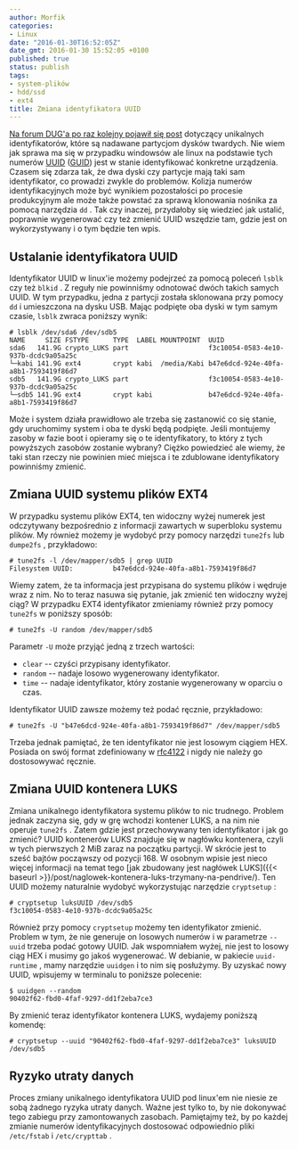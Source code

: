```yaml
---
author: Morfik
categories:
- Linux
date: "2016-01-30T16:52:05Z"
date_gmt: 2016-01-30 15:52:05 +0100
published: true
status: publish
tags:
- system-plików
- hdd/ssd
- ext4
title: Zmiana identyfikatora UUID
---
```


[Na forum DUG'a po raz kolejny pojawił się post](https://forum.dug.net.pl/viewtopic.php?id=28210)
dotyczący unikalnych identyfikatorów, które są nadawane partycjom dysków twardych. Nie wiem jak
sprawa ma się w przypadku windowsów ale linux na podstawie tych numerów
[UUID](https://en.wikipedia.org/wiki/Universally_unique_identifier)
([GUID](https://pl.wikipedia.org/wiki/Globally_Unique_Identifier)) jest w stanie identyfikować
konkretne urządzenia. Czasem się zdarza tak, że dwa dyski czy partycje mają taki sam identyfikator,
co prowadzi zwykle do problemów. Kolizja numerów identyfikacyjnych może być wynikiem pozostałości po
procesie produkcyjnym ale może także powstać za sprawą klonowania nośnika za pomocą narzędzia `dd` .
Tak czy inaczej, przydałoby się wiedzieć jak ustalić, poprawnie wygenerować czy też zmienić UUID
wszędzie tam, gdzie jest on wykorzystywany i o tym będzie ten wpis.

<!--more-->
## Ustalanie identyfikatora UUID

Identyfikator UUID w linux'ie możemy podejrzeć za pomocą poleceń `lsblk` czy też `blkid` . Z reguły
nie powinniśmy odnotować dwóch takich samych UUID. W tym przypadku, jedna z partycji została
sklonowana przy pomocy `dd` i umieszczona na dysku USB. Mając podpięte oba dyski w tym samym czasie,
`lsblk` zwraca poniższy wynik:

    # lsblk /dev/sda6 /dev/sdb5
    NAME     SIZE FSTYPE      TYPE  LABEL MOUNTPOINT  UUID
    sda6   141.9G crypto_LUKS part                    f3c10054-0583-4e10-937b-dcdc9a05a25c
    └─kabi 141.9G ext4        crypt kabi  /media/Kabi b47e6dcd-924e-40fa-a8b1-7593419f86d7
    sdb5   141.9G crypto_LUKS part                    f3c10054-0583-4e10-937b-dcdc9a05a25c
    └─sdb5 141.9G ext4        crypt kabi              b47e6dcd-924e-40fa-a8b1-7593419f86d7

Może i system działa prawidłowo ale trzeba się zastanowić co się stanie, gdy uruchomimy system i oba
te dyski będą podpięte. Jeśli montujemy zasoby w fazie boot i opieramy się o te identyfikatory, to
który z tych powyższych zasobów zostanie wybrany? Ciężko powiedzieć ale wiemy, że taki stan rzeczy
nie powinien mieć miejsca i te zdublowane identyfikatory powinniśmy zmienić.

## Zmiana UUID systemu plików EXT4

W przypadku systemu plików EXT4, ten widoczny wyżej numerek jest odczytywany bezpośrednio z
informacji zawartych w superbloku systemu plików. My również możemy je wydobyć przy pomocy narzędzi
`tune2fs` lub `dumpe2fs` , przykładowo:

    # tune2fs -l /dev/mapper/sdb5 | grep UUID
    Filesystem UUID:          b47e6dcd-924e-40fa-a8b1-7593419f86d7

Wiemy zatem, że ta informacja jest przypisana do systemu plików i wędruje wraz z nim. No to teraz
nasuwa się pytanie, jak zmienić ten widoczny wyżej ciąg? W przypadku EXT4 identyfikator zmieniamy
również przy pomocy `tune2fs` w poniższy sposób:

    # tune2fs -U random /dev/mapper/sdb5

Parametr `-U` może przyjąć jedną z trzech wartości:

  - `clear` -- czyści przypisany identyfikator.
  - `random` -- nadaje losowo wygenerowany identyfikator.
  - `time` -- nadaje identyfikator, który zostanie wygenerowany w oparciu o czas.

Identyfikator UUID zawsze możemy też podać ręcznie, przykładowo:

    # tune2fs -U "b47e6dcd-924e-40fa-a8b1-7593419f86d7" /dev/mapper/sdb5

Trzeba jednak pamiętać, że ten identyfikator nie jest losowym ciągiem HEX. Posiada on swój format
zdefiniowany w [rfc4122](http://www.ietf.org/rfc/rfc4122.txt) i nigdy nie należy go dostosowywać
ręcznie.

## Zmiana UUID kontenera LUKS

Zmiana unikalnego identyfikatora systemu plików to nic trudnego. Problem jednak zaczyna się, gdy w
grę wchodzi kontener LUKS, a na nim nie operuje `tune2fs` . Zatem gdzie jest przechowywany ten
identyfikator i jak go zmienić? UUID kontenerów LUKS znajduje się w nagłówku kontenera, czyli w tych
pierwszych 2 MiB zaraz na początku partycji. W skrócie jest to sześć bajtów począwszy od pozycji
168. W osobnym wpisie jest nieco więcej informacji na temat tego [jak zbudowany jest nagłówek
LUKS]({{< baseurl >}}/post/naglowek-kontenera-luks-trzymany-na-pendrive/). Ten UUID możemy
naturalnie wydobyć wykorzystując narzędzie `cryptsetup` :

    # cryptsetup luksUUID /dev/sdb5
    f3c10054-0583-4e10-937b-dcdc9a05a25c

Również przy pomocy `cryptsetup` możemy ten identyfikator zmienić. Problem w tym, że nie generuje on
losowych numerów i w parametrze `--uuid` trzeba podać gotowy UUID. Jak wspomniałem wyżej, nie jest
to losowy ciąg HEX i musimy go jakoś wygenerować. W debianie, w pakiecie `uuid-runtime` , mamy
narzędzie `uuidgen` i to nim się posłużymy. By uzyskać nowy UUID, wpisujemy w terminalu to poniższe
polecenie:

    $ uuidgen --random
    90402f62-fbd0-4faf-9297-dd1f2eba7ce3

By zmienić teraz identyfikator kontenera LUKS, wydajemy poniższą komendę:

    # cryptsetup --uuid "90402f62-fbd0-4faf-9297-dd1f2eba7ce3" luksUUID /dev/sdb5

## Ryzyko utraty danych

Proces zmiany unikalnego identyfikatora UUID pod linux'em nie niesie ze sobą żadnego ryzyka utraty
danych. Ważne jest tylko to, by nie dokonywać tego zabiegu przy zamontowanych zasobach. Pamiętajmy
też, by po każdej zmianie numerów identyfikacyjnych dostosować odpowiednio pliki `/etc/fstab` i
`/etc/crypttab` .
